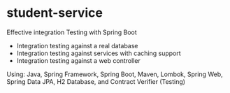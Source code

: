 # student-service

Effective integration Testing with Spring Boot
- Integration testing against a real database
- Integration testing against services with caching support
- Integration testing against a web controller

Using: Java, Spring Framework, Spring Boot,
Maven, Lombok, Spring Web, Spring Data JPA, H2 Database, and Contract Verifier (Testing)
